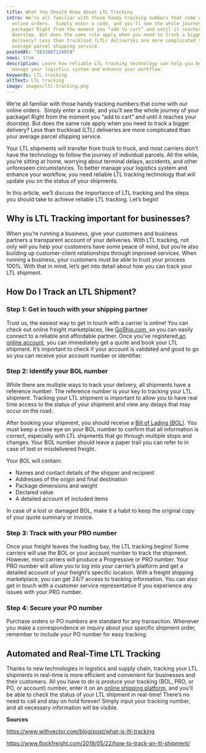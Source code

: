 ```yaml
---
title: What You Should Know About LTL Tracking
intro: We’re all familiar with those handy tracking numbers that come with our
  online orders.  Simply enter a code, and you’ll see the whole journey of your
  package! Right from the moment you “add to cart” and until it reaches your
  doorstep. But does the same rule apply when you need to track a bigger
  delivery? Less than truckload (LTL) deliveries are more complicated than your
  average parcel shipping service.
postedAt: "1633007124059"
news: true
description: Learn how reliable LTL tracking technology can help you better
  manage your logistics system and enhance your workflow.
keywords: LTL tracking
altText: LTL tracking
image: images/ltl-tracking.png
---
```

<!--StartFragment-->

We’re all familiar with those handy tracking numbers that come with our online orders.  Simply enter a code, and you’ll see the whole journey of your package! Right from the moment you “add to cart” and until it reaches your doorstep. But does the same rule apply when you need to track a bigger delivery? Less than truckload (LTL) deliveries are more complicated than your average parcel shipping service.

Your LTL shipments will transfer from truck to truck, and most carriers don’t have the technology to follow the journey of individual parcels. All the while, you’re sitting at home, worrying about terminal delays, accidents, and other unforeseen circumstances. To better manage your logistics system and enhance your workflow, you need reliable LTL tracking technology that will update you on the status of your shipments. 

In this article, we’ll discuss the importance of LTL tracking and the steps you should take to achieve reliable LTL tracking. Let’s begin! 

## Why is LTL Tracking important for businesses?

When you’re running a business, give your customers and business partners a transparent account of your deliveries. With LTL tracking, not only will you help your customers have some peace of mind, but you’re also building up customer-client relationships through improved services. When running a business, your customers must be able to trust your process 100%. With that in mind, let’s get into detail about how you can track your LTL shipment.

## How Do I Track an LTL Shipment? 

### Step 1: Get in touch with your shipping partner

Trust us, the easiest way to get in touch with a carrier is online! You can check out online freight marketplaces, like [GoShip.com, ](https://app.goship.com/)so you can easily connect to a reliable and affordable partner. Once you’ve registered[ an online account,](https://app.goship.com/#/login) you can immediately get a quote and book your LTL shipment. It’s important to check if your account is validated and good to go so you can receive your account number or identifier.

### Step 2: Identify your BOL number

While there are multiple ways to track your delivery, all shipments have a reference number. The reference number is your key to tracking your LTL shipment. Tracking your LTL shipment is important to allow you to have real time access to the status of your shipment and view any delays that may occur on the road.  

After booking your shipment, you should receive a [Bill of Lading (BOL)](https://www.goship.com/blog/how-to-complete-a-bol-bill-of-lading-form/). You must keep a close eye on your BOL number to confirm that all information is correct, especially with LTL shipments that go through multiple stops and changes. Your BOL number should leave a paper trail you can refer to in case of lost or misdelivered freight.  

Your BOL will contain: 

* Names and contact details of the shipper and recipient 
* Addresses of the origin and final destination 
* Package dimensions and weight 
* Declared value 
* A detailed account of included items 

In case of a lost or damaged BOL, make it a habit to keep the original copy of your quote summary or invoice.

### Step 3: Track with your PRO number

Once your freight leaves the loading bay, the LTL tracking begins! Some carriers will use the BOL or your account number to track the shipment. However, most carriers will produce a Progressive or PRO number. Your PRO number will allow you to log into your carrier’s platform and get a detailed account of your freight’s specific location. With a freight shipping marketplace, you can get 24/7 access to tracking information. You can also get in touch with a customer service representative if you experience any issues with your PRO number.

### Step 4: Secure your PO number

Purchase orders or PO numbers are standard for any transaction. Whenever you make a correspondence or inquiry about your specific shipment order, remember to include your PO number for easy tracking.

## Automated and Real-Time LTL Tracking 

Thanks to new technologies in logistics and supply chain, tracking your LTL shipments in real-time is more efficient and convenient for businesses and their customers. All you have to do is produce your tracking (BOL, PRO, or PO, or account) number, enter it on an [online shipping platform,](https://app.goship.com/#/login) and you’ll be able to check the status of your LTL shipment in real-time! There’s no need to call and stay on hold forever! Simply input your tracking number, and all necessary information will be visible.

**Sources** 

<https://www.withvector.com/blog/post/what-is-ltl-tracking> 

<https://www.flockfreight.com/2018/05/22/how-to-track-an-ltl-shipment/> 

<!--EndFragment-->